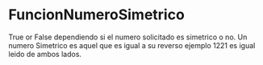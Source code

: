 # FuncionNumeroSimetrico
True or False dependiendo si el numero solicitado es simetrico o no.
Un numero Simetrico es aquel que es igual a su reverso ejemplo 1221 es igual leido de ambos lados.
